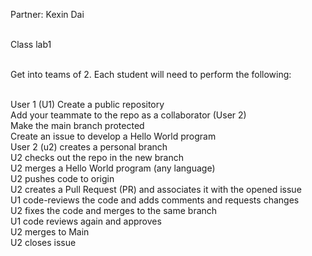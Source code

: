 Partner: Kexin Dai

<br>Class lab1

<br>Get into teams of 2. Each student will need to perform the following:

<br>User 1 (U1) Create a public repository
<br>Add your teammate to the repo as a collaborator (User 2)
<br>Make the main branch protected
<br>Create an issue to develop a Hello World program
<br>User 2 (u2) creates a personal branch
<br>U2 checks out the repo in the new branch
<br>U2 merges a Hello World program (any language)
<br>U2 pushes code to origin
<br>U2 creates a Pull Request (PR) and associates it with the opened issue
<br>U1 code-reviews the code and adds comments and requests changes
<br>U2 fixes the code and merges to the same branch
<br>U1 code reviews again and approves
<br>U2 merges to Main
<br>U2 closes issue
